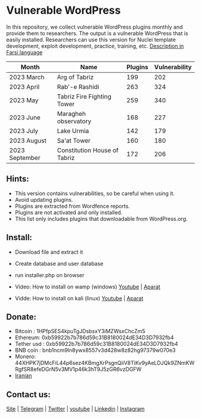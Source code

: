 # Vulnerable WordPress
In this repository, we collect vulnerable WordPress plugins monthly and provide them to researchers. The output is a vulnerable WordPress that is easily installed.
Researchers can use this version for Nuclei template development, exploit development, practice, training, etc. [Description in Farsi language](https://onhexgroup.ir/tag/%d9%88%d8%b1%d8%af%d9%be%d8%b1%d8%b3-%d8%a2%d8%b3%db%8c%d8%a8-%d9%be%d8%b0%db%8c%d8%b1/)


| Month | Name | Plugins | Vulnerability |
| --- | --- | ---| --- |
| 2023 March | Arg of Tabriz | 199 | 202 |
| 2023 April | Rab'-e Rashidi | 263 | 324 |
| 2023 May | Tabriz Fire Fighting Tower | 259 | 340 |
| 2023 June | Maragheh observatory | 168 | 227 |
| 2023 July | Lake Urmia | 142 | 179 |
| 2023 August |  Sa'at Tower | 160 | 180 |
| 2023 September |  Constitution House of Tabriz | 172 | 206 |


## Hints:
- This version contains vulnerabilities, so be careful when using it.
- Avoid updating plugins.
- Plugins are extracted from Wordfence reports.
- Plugins are not activated and only installed.
- This list only includes plugins that downloadable from WordPress.org.

## Install:
- Download file and extract it
- Create database and user database
- run installer.php on browser

- Video: How to install on wamp (windows) [Youtube](https://www.youtube.com/watch?v=Bee8LZGpFG8) | [Aparat](https://www.aparat.com/v/wXrPU)
- Vidde: How to install on kali (linux) [Youtube](https://www.youtube.com/watch?v=49EghnqsWII) | [Aparat](https://www.aparat.com/v/mfdAs)

## Donate:
- Bitcoin : 1HPfpSES4kpuTgJDsbsxY3iMZWsxChcZm5
- Ethereum: 0xb59922b7b786d59c31B8180024dE34D3D7932fb4
- Tether usd : 0xb59922b7b786d59c31B8180024dE34D3D7932fb4
- BNB coin : bnb1ncm9ln8ywx8557v3d428w8z82hg97379w070e3
- Monero: 44XHPK7jDMcFiL44p6sez4KBmgXrPsgnQiiV8TiKv9yAeLDJQk9ZNmKWRgfSR8efeDGrN5v3MV1p46k3hT9J5zGR6vzDGFW
- [Iranian](https://zil.ink/onhexgroup)

## Contact us:
[Site](https://onhexgroup.ir/) | [Telegram](https://t.me/onhex_ir) | [Twitter](https://twitter.com/onhexgroup) | [youtube](https://www.youtube.com/@onhexgroup) | [Linkedin](https://www.linkedin.com/in/onhex-group/) | [Instagram](https://instagram.com/onhexgroup)
